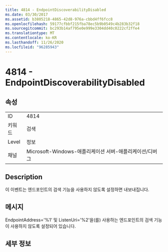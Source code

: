 ```yaml
---
title: 4814 - EndpointDiscoverabilityDisabled
ms.date: 03/30/2017
ms.assetid: b3805218-4865-42d8-976a-cbbd4ff6fcc8
ms.openlocfilehash: 59177cfbbf215fba78ec5b9b0549c4b283b32f18
ms.sourcegitcommit: bc293b14af795e0e999e3304dd40c0222cf2ffe4
ms.translationtype: MT
ms.contentlocale: ko-KR
ms.lasthandoff: 11/26/2020
ms.locfileid: "96285943"
---
```

# <a name="4814---endpointdiscoverabilitydisabled"></a>4814 - EndpointDiscoverabilityDisabled

## <a name="properties"></a>속성  
  
|||  
|-|-|  
|ID|4814|  
|키워드|검색|  
|Level|정보|  
|채널|Microsoft-Windows-애플리케이션 서버-애플리케이션/디버그|  
  
## <a name="description"></a>Description  

 이 이벤트는 엔드포인트의 검색 기능을 사용하지 않도록 설정하면 내보내집니다.  
  
## <a name="message"></a>메시지  

 EndpointAddress='%1' 및 ListenUri='%2'을(를) 사용하는 엔드포인트의 검색 기능이 사용하지 않도록 설정되어 있습니다.  
  
## <a name="details"></a>세부 정보
